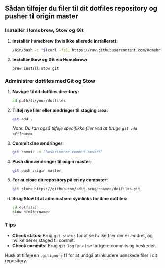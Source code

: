 ## Sådan tilføjer du filer til dit dotfiles repository og pusher til origin master

### Installér Homebrew, Stow og Git
1. **Installér Homebrew (hvis ikke allerede installeret):**
    ```sh
    /bin/bash -c "$(curl -fsSL https://raw.githubusercontent.com/Homebrew/install/HEAD/install.sh)"
    ```

2. **Installér Stow og Git via Homebrew:**
    ```sh
    brew install stow git
    ```

### Administrer dotfiles med Git og Stow
1. **Naviger til dit dotfiles directory:**
    ```sh
    cd path/to/your/dotfiles
    ```

2. **Tilføj nye filer eller ændringer til staging area:**
    ```sh
    git add .
    ```
    *Note: Du kan også tilføje specifikke filer ved at bruge `git add <filnavn>`.*

3. **Commit dine ændringer:**
    ```sh
    git commit -m "Beskrivende commit besked"
    ```

4. **Push dine ændringer til origin master:**
    ```sh
    git push origin master
    ```

5. **For at clone dit repository på en ny computer:**
    ```sh
    git clone https://github.com/<dit-brugernavn>/dotfiles.git
    ```

6. **Brug Stow til at administrere symlinks for dine dotfiles:**
    ```sh
    cd dotfiles
    stow <foldername>
    ```

### Tips
- **Check status:** Brug `git status` for at se hvilke filer der er ændret, og hvilke der er staged til commit.
- **Check commits:** Brug `git log` for at se tidligere commits og beskeder.

Husk at tilføje en `.gitignore` fil for at undgå at inkludere uønskede filer i dit repository.
